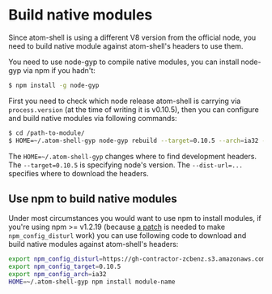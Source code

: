 # Build native modules

Since atom-shell is using a different V8 version from the official node, you
need to build native module against atom-shell's headers to use them.

You need to use node-gyp to compile native modules, you can install node-gyp
via npm if you hadn't:

```bash
$ npm install -g node-gyp
```

First you need to check which node release atom-shell is carrying via
`process.version` (at the time of writing it is v0.10.5), then you can
configure and build native modules via following commands:

```bash
$ cd /path-to-module/
$ HOME=~/.atom-shell-gyp node-gyp rebuild --target=0.10.5 --arch=ia32 --dist-url=https://gh-contractor-zcbenz.s3.amazonaws.com/atom-shell/dist
```

The `HOME=~/.atom-shell-gyp` changes where to find development headers. The
`--target=0.10.5` is specifying node's version. The `--dist-url=...` specifies
where to download the headers.

## Use npm to build native modules

Under most circumstances you would want to use npm to install modules, if
you're using npm >= v1.2.19 (because [a
patch](https://github.com/TooTallNate/node-gyp/commit/afbcdea1ffd25c02bc88d119b10337852c44d400)
is needed to make `npm_config_disturl` work) you can use following code to
download and build native modules against atom-shell's headers:

```bash
export npm_config_disturl=https://gh-contractor-zcbenz.s3.amazonaws.com/atom-shell/dist
export npm_config_target=0.10.5
export npm_config_arch=ia32
HOME=~/.atom-shell-gyp npm install module-name
```
